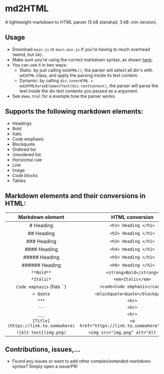 # md2HTML
A lightweight markdown to HTML parser (5 kB standrad, 3 kB .min version).

## Usage
- Download `main.js` or `main.min.js` if you're having to much overhead (weird, but ok).
- Make sure you're using the correct markdown syntax, as shown [here](https://www.markdownguide.org/cheat-sheet/).
- You can use it in two ways:
  - Static: by just calling `md2HTML()`, the parser will select all div's with `md2HTML` class, and apply the parsing inside its text content.
  - Dynamic: by calling `div.innerHTML = md2HTMLParseElementText(div.textContent)`, the parser will parse the text inside the div text contents you passed as a argument. 
- See `demo.html` for a example how the parser works.

## Supports the following markdown elements:
- Headings
- Bold
- Italic
- Code emphasis
- Blockquote
- Ordered list
- Unordered list
- Horizontal rule
- Link
- Image
- Code blocks
- Tables

## Markdown elements and their conversions in HTML:
| Markdown element | HTML conversion |
| :----: | :----: |
| # Heading | `<h1> Heading </h1>` |
| ## Heading | `<h2> Heading </h1>` |
| ### Heading | `<h3> Heading </h1>` |
| #### Heading | `<h4> Heading </h1>` |
| ##### Heading | `<h5> Heading </h1>` |
| ###### Heading | `<h6> Heading </h1>` |
| `**Bold**` | `<strong>Bold</strong>` |
| `*Italic*` | `<em>Italic</em>` |
| `Code emphasis` (has ` ) | `<code>Code emphasis</code>` |
| `> Quote` | `<blockquote>Quote</blockquote>` |
| `***` | `<hr>` |
| `---` | `<hr>` |
| `___` | `<hr>` |
| `[Title](https://link.to.somewhere)` | `<a href="https://link.to.somewhere">Title</a>` |
| `![Alt text](img.png)` | `<img src="img.png" alt="Alt text"/>` |

## Contributions, issues,...
- Found any issues or want to add other complex/extended markdown syntax? Simply open a issue/PR!

